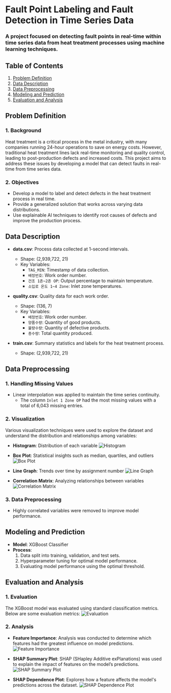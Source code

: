 # Fault Point Labeling and Fault Detection in Time Series Data

### A project focused on detecting fault points in real-time within time series data from heat treatment processes using machine learning techniques.

## Table of Contents
1. [Problem Definition](#problem-definition)
2. [Data Description](#data-description)
3. [Data Preprocessing](#data-preprocessing)
4. [Modeling and Prediction](#modeling-and-prediction)
5. [Evaluation and Analysis](#evaluation-and-analysis)

## Problem Definition

### 1. Background
Heat treatment is a critical process in the metal industry, with many companies running 24-hour operations to save on energy costs. However, traditional heat treatment lines lack real-time monitoring and quality control, leading to post-production defects and increased costs. This project aims to address these issues by developing a model that can detect faults in real-time from time series data.

### 2. Objectives
- Develop a model to label and detect defects in the heat treatment process in real time.
- Provide a generalized solution that works across varying data distributions.
- Use explainable AI techniques to identify root causes of defects and improve the production process.

## Data Description

- **data.csv**: Process data collected at 1-second intervals.
  - Shape: (2,939,722, 21)
  - Key Variables:
    - `TAG_MIN`: Timestamp of data collection.
    - `배정번호`: Work order number.
    - `건조 1존~2존 OP`: Output percentage to maintain temperature.
    - `소입로 온도 1~4 Zone`: Inlet zone temperatures.

- **quality.csv**: Quality data for each work order.
  - Shape: (136, 7)
  - Key Variables:
    - `배정번호`: Work order number.
    - `양품수량`: Quantity of good products.
    - `불량수량`: Quantity of defective products.
    - `총수량`: Total quantity produced.

- **train.csv**: Summary statistics and labels for the heat treatment process.
  - Shape: (2,939,722, 21)

## Data Preprocessing
### 1. Handling Missing Values
- Linear interpolation was applied to maintain the time series continuity.
  - The column `Inlet 1 Zone OP` had the most missing values with a total of 6,043 missing entries.
  
### 2. Visualization
Various visualization techniques were used to explore the dataset and understand the distribution and relationships among variables:
  - **Histogram**: Distribution of each variable
    ![Histogram](https://github.com/jeewonkimm2/Fault_Point_Labeling_and_Fault_Detection_in_Time_Series_Data/assets/108987773/120f90d2-523e-4d84-bbd2-69a7f7b994bc)

  - **Box Plot**: Statistical insights such as median, quartiles, and outliers
    ![Box Plot](https://github.com/jeewonkimm2/Fault_Point_Labeling_and_Fault_Detection_in_Time_Series_Data/assets/108987773/b8211ab9-1279-4da9-aa82-f8cc9afd2d3b)

  - **Line Graph**: Trends over time by assignment number
    ![Line Graph](https://github.com/jeewonkimm2/Fault_Point_Labeling_and_Fault_Detection_in_Time_Series_Data/assets/108987773/9eeddcd9-fbbe-41f4-9068-f80a4993a74a)

  - **Correlation Matrix**: Analyzing relationships between variables
    ![Correlation Matrix](https://github.com/jeewonkimm2/Fault_Point_Labeling_and_Fault_Detection_in_Time_Series_Data/assets/108987773/4585a396-f213-47b4-8733-75b538041f43)

### 3. Data Preprocessing
- Highly correlated variables were removed to improve model performance.

## Modeling and Prediction
- **Model**: XGBoost Classifier
- **Process**:
  1. Data split into training, validation, and test sets.
  2. Hyperparameter tuning for optimal model performance.
  3. Evaluating model performance using the optimal threshold.

## Evaluation and Analysis
### 1. Evaluation
The XGBoost model was evaluated using standard classification metrics. Below are some evaluation metrics:
  ![Evaluation](https://github.com/ShawnSon-hub/Fault-Point-Labeling-and-Fault-Detection-in-Time-Series-Data/assets/124177883/76cffe8b-b58c-48ef-ae71-66067be2f028)

### 2. Analysis
  - **Feature Importance**: Analysis was conducted to determine which features had the greatest influence on model predictions.
    ![Feature Importance](https://github.com/ShawnSon-hub/Fault-Point-Labeling-and-Fault-Detection-in-Time-Series-Data/assets/124177883/6ebe2334-a671-49fb-adcd-1cd4e725ab9c)
  
  - **SHAP Summary Plot**: SHAP (SHapley Additive exPlanations) was used to explain the impact of features on the model’s predictions.
    ![SHAP Summary Plot](https://github.com/ShawnSon-hub/Fault-Point-Labeling-and-Fault-Detection-in-Time-Series-Data/assets/124177883/e5746786-23cd-4ac5-b532-40df3fdddf6f)
  
  - **SHAP Dependence Plot**: Explores how a feature affects the model's predictions across the dataset.
    ![SHAP Dependence Plot](https://github.com/ShawnSon-hub/Fault-Point-Labeling-and-Fault-Detection-in-Time-Series-Data/assets/124177883/431ecb4a-f858-4fc9-b7a2-26678812bb13)
